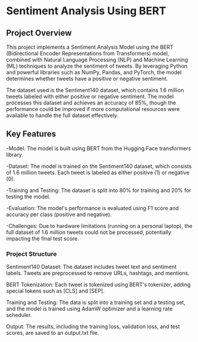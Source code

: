 # Sentiment Analysis Using BERT

## Project Overview

This project implements a Sentiment Analysis Model using the BERT (Bidirectional Encoder Representations from Transformers) model, combined with Natural Language Processing (NLP) and Machine Learning (ML) techniques to analyze the sentiment of tweets. By leveraging Python and powerful libraries such as NumPy, Pandas, and PyTorch, the model determines whether tweets have a positive or negative sentiment.

The dataset used is the Sentiment140 dataset, which contains 1.6 million tweets labeled with either positive or negative sentiment. The model processes this dataset and achieves an accuracy of 85%, though the performance could be improved if more computational resources were available to handle the full dataset effectively.

## Key Features
-Model: The model is built using BERT from the Hugging Face transformers library.

-Dataset: The model is trained on the Sentiment140 dataset, which consists of 1.6 million tweets. Each tweet is labeled as either positive (1) or negative (0).

-Training and Testing: The dataset is split into 80% for training and 20% for testing the model.

-Evaluation: The model's performance is evaluated using F1 score and accuracy per class (positive and negative).

-Challenges: Due to hardware limitations (running on a personal laptop), the full dataset of 1.6 million tweets could not be processed, potentially impacting the final test score.

### Project Structure
Sentiment140 Dataset: The dataset includes tweet text and sentiment labels. Tweets are preprocessed to remove URLs, hashtags, and mentions.

BERT Tokenization: Each tweet is tokenized using BERT's tokenizer, adding special tokens such as [CLS] and [SEP].

Training and Testing: The data is split into a training set and a testing set, and the model is trained using AdamW optimizer and a learning rate scheduler.

Output: The results, including the training loss, validation loss, and test scores, are saved to an output.txt file.
